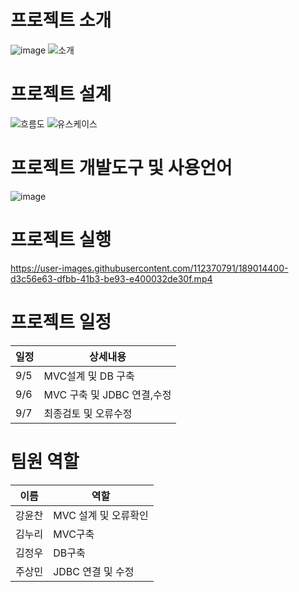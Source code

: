 # 프로젝트 소개
![image](https://user-images.githubusercontent.com/112370791/189016665-6fba71dc-bbaa-47ab-bb65-4dafed51ec60.png)
![소개](https://user-images.githubusercontent.com/112370791/189012528-9c79877c-cb6b-45b5-96a1-02ba228db65b.PNG)

# 프로젝트 설계
![흐름도](https://user-images.githubusercontent.com/112370791/189012564-dc905c30-dd35-47b2-91f3-e8cabb8dd642.PNG)
![유스케이스](https://user-images.githubusercontent.com/112370791/189012601-3e93bb22-cee1-4696-b102-cff6569299cb.PNG)

# 프로젝트 개발도구 및 사용언어
![image](https://user-images.githubusercontent.com/112370791/189014828-cb8a81ee-d1e3-47d4-aa35-479abdbe8121.png)

# 프로젝트 실행
https://user-images.githubusercontent.com/112370791/189014400-d3c56e63-dfbb-41b3-be93-e400032de30f.mp4

# 프로젝트 일정
일정|상세내용
---|---|
9/5|MVC설계 및 DB 구축
9/6|MVC 구축 및 JDBC 연결,수정
9/7|최종검토 및 오류수정

# 팀원 역할
이름|역할
---|---|
강윤찬|MVC 설계 및 오류확인
김누리|MVC구축
김정우|DB구축
주상민|JDBC 연결 및 수정
